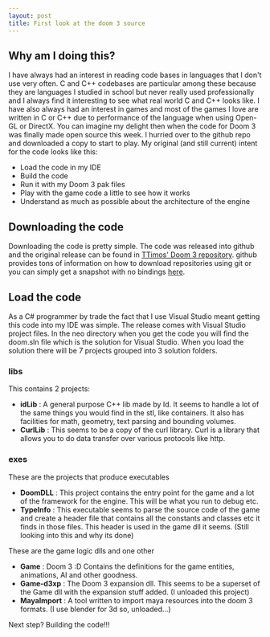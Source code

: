 ```yaml
---
layout: post
title: First look at the doom 3 source
---
```


## Why am I doing this?

I have always had an interest in reading code bases in languages that I don't use very often. C and C++ codebases are particular among these because they are languages I studied in school but never really used professionally and I always find it interesting to see what real world C and C++ looks like. I have also always had an interest in games and most of the games I love are written in C or C++ due to performance of the language when using Open-GL or DirectX.
You can imagine my delight then when the code for Doom 3 was finally made open source this week. I hurried over to the github repo and downloaded a copy to start to play. My original (and still current) intent for the code looks like this:

- Load the code in my IDE
- Build the code
- Run it with my Doom 3 pak files 
- Play with the game code a little to see how it works
- Understand as much as possible about the architecture of the engine

## Downloading the code

Downloading the code is pretty simple. The code was released into github and the original release can be found in [TTimos' Doom 3 repository](https://github.com/TTimo/doom3.gpl "Doom 3 repository"). github provides tons of information on how to download repositories using git or you can simply get a snapshot with no bindings [here](https://github.com/TTimo/doom3.gpl/zipball/master "TTimos doom 3 master zip download").

## Load the code

As a C# programmer by trade the fact that I use Visual Studio meant getting this code into my IDE was simple. The release comes with Visual Studio project files. In the neo directory when you get the code you will find the doom.sln file which is the solution for Visual Studio. When you load the solution there will be 7 projects grouped into 3 solution folders.

### libs

This contains 2 projects:

- **idLib** : A general purpose C++ lib made by Id. It seems to handle a lot of the same things you would find in the stl, like containers. It also has facilities for math, geometry, text parsing and bounding volumes.
- **CurlLib** : This seems to be a copy of the curl library. Curl is a library that allows you to do data transfer over various protocols like http.

### exes

These are the projects that produce executables

- **DoomDLL** : This project contains the entry point for the game and a lot of the framework for the engine. This will be what you run to debug etc.
- **TypeInfo** : This executable seems to parse the source code of the game and create a header file that contains all the constants and classes etc it finds in those files. This header is used in the game dll it seems. (Still looking into this and why its done)


These are the game logic dlls and one other

- **Game** : Doom 3 :D Contains the definitions for the game entities, animations, AI and other goodness.
- **Game-d3xp** : The Doom 3 expansion dll. This seems to be a superset of the Game dll with the expansion stuff added. (I unloaded this project)
- **MayaImport** : A tool written to import maya resources into the doom 3 formats. (I use blender for 3d so, unloaded...)

Next step? Building the code!!!